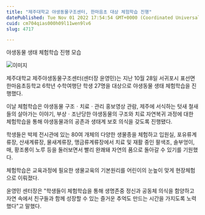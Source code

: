 ```yaml
---
title: "제주대학교 야생동물구조센터, 한마음초 대상 체험학습 진행"
datePublished: Tue Nov 01 2022 17:54:54 GMT+0000 (Coordinated Universal Time)
cuid: cm704qias000h09l11wen9lv6
slug: 4717

---
```



야생동물 생태 체험학습 진행 모습

![이미지](https://cdn.hashnode.com/res/hashnode/image/upload/v1739257040221/b0a9fc50-cb1f-4068-923f-c5041374c5a3.jpeg)

제주대학교 제주야생동물구조센터(센터장 윤영민)는 지난 10월 28일 서귀포시 표선면 한마음초등학교 6학년 수학여행단 학생 27명을 대상으로 야생동물 생태 체험학습을 진행했다.

이날 체험학습은 야생동물 구조ㆍ치료ㆍ관리 홍보영상 관람, 제주에 서식하는 텃새 철새들의 살아가는 이야기, 부상ㆍ조난당한 야생동물의 구조와 치료 자연복귀 과정에 대한 체험학습을 통해 야생동물과의 공존과 생태계 보호 의식을 갖도록 진행됐다.

학생들은 박제 전시관에 있는 80여 개체의 다양한 생물종을 체험하고 입원실, 포유류계류장, 산새계류장, 물새계류장, 맹금류계류장에서 치료 및 재활 중인 팔색조, 솔부엉이, 매, 황조롱이 노루 등을 둘러보면서 빨리 완쾌돼 자연의 품으로 돌아갈 수 있기를 기원했다.

체험학습은 교육과정에 필요한 생물교육의 기본원리를 어린이의 눈높이 맞게 현장체험으로 이뤄졌다.

윤영민 센터장은 "학생들이 체험학습을 통해 생명존중 정신과 공동체 의식을 함양하고 자연 속에서 친구들과 함께 성장할 수 있는 즐거운 추억도 만드는 시간을 가지도록 노력했다"고 말했다.